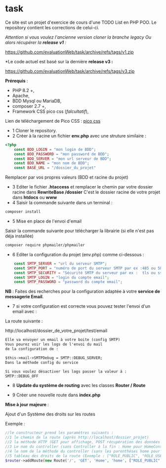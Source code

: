 # task
Ce site est un projet d'exercice de cours d'une TODO List en PHP POO.
Le repository contient les corrections de celui-ci.

*Attention si vous voulez l'ancienne version cloner la branche legacy*
*Ou alors récupérer la **release v1** :*

https://github.com/evaluationWeb/task/archive/refs/tags/v1.zip

*Le code actuel est basé sur la dernière **release v3 :**

https://github.com/evaluationWeb/task/archive/refs/tags/v3.zip

**Prérequis** :
- PHP 8.2 +,
- Apache,
- BDD Mysql ou MariaDB,
- composer 2.7 +,
- Framework CSS pico css (*falcultatif*),

Lien de téléchargement de Pico CSS :
[pico css](https://picocss.com/)

- 1 Cloner le repository.
- 2 Créer à la racine un fichier **env.php**
avec une struture similaire :
```php
<?php
    const BDD_LOGIN = "mon login de BDD";
    const BDD_PASSWORD = "mon password de BDD";
    const BDD_SERVER = "mon url serveur de BDD";
    const BDD_NAME = "mon nom de BDD";
    const BASE_URL = "/dossier_du_projet"
```
Remplacer par vos propres valeurs (BDD et racine du projet)

- 3 Editer le fichier **.htaccess** et remplacer le chemin par votre dossier racine
dans **RewriteBase /dossier**
C'est le dossier racine de votre projet dans **htdocs** ou **www**
- 4 Saisir la commande suivante dans un terminal :
```sh
composer install
```
- 5 Mise en place de l'envoi d'email

Saisir la commande suivante pour télécharger la librairie (si elle n'est pas déja installée)
```sh
composer require phpmailer/phpmailer
```

- 6 Editer la configuration du projet (env.php) comme ci-dessous :
```php
    const SMTP_SERVER = "url du serveur SMTP";
    const SMTP_PORT = "numéro de port du serveur SMTP par ex :485 ou 587";
    const SMTP_SECURITY = "Sécurité SMTP du serveur par ex :  tls ou ssl";
    const SMTP_LOGIN = "login du compte email";
    const SMTP_PASSWORD = "password du compte email";
```

**NB** : Faites des recherches pour la configuration adaptée à votre **service de messagerie Email**.

- 7 si votre configuration est correcte vous pouvez tester l'envoi d'un email avec : 

La route suivante : 

http://localhost/dossier_de_votre_projet/test/email

```txt
Elle va envoyer un email à votre boite (config SMTP)
Vous pourez voir les logs de l'envoi du mail 
de la configuration de :

$this->mail->SMTPDebug = SMTP::DEBUG_SERVER;
Dans la méthode config du service

Si vous voulez désactiver les logs passer la valeur à :
SMTP::DEBUG_OFF
```
- 8 **Update du système de routing** avec les classes **Router / Route**

- 9 Créer une nouvelle route dans **index.php**

**Mise à jour majeure** :

Ajout d'un Système des droits sur les routes

Exemple :
```php
//le constructeur prend les paramètres suivants :
//1 le chemin de la route (après http://localhost/dossier_projet)
//2 la méthode HTTP (GET pour affichage, POST récupération des données d'un formulaire)
//3 Le nom du controller (sans Controller à la fin : Home pour HomeController dans l'exemple)
//4 le nom de la méthode du controller (sans les parenthéses home pour home() dans l'exemple)
//5 tableau des droits de la route (Exemple : ["ROLE_PUBLIC", "ROLE_USER"])
$router->addRoute(new Route('/', 'GET', 'Home', 'home', ["ROLE_PUBLIC","ROLE_ADMIN"]));
```
